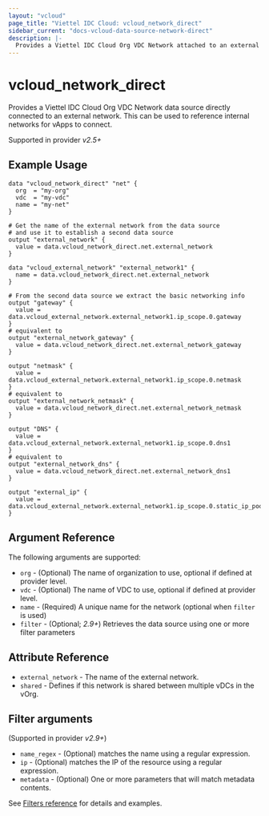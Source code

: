 ```yaml
---
layout: "vcloud"
page_title: "Viettel IDC Cloud: vcloud_network_direct"
sidebar_current: "docs-vcloud-data-source-network-direct"
description: |-
  Provides a Viettel IDC Cloud Org VDC Network attached to an external one. This can be used to reference internal networks for vApps to connect.
---
```


# vcloud\_network\_direct

Provides a Viettel IDC Cloud Org VDC Network data source directly connected to an external network. This can be used to reference
internal networks for vApps to connect.

Supported in provider *v2.5+*


## Example Usage

```hcl
data "vcloud_network_direct" "net" {
  org  = "my-org"
  vdc  = "my-vdc"
  name = "my-net"
}

# Get the name of the external network from the data source
# and use it to establish a second data source
output "external_network" {
  value = data.vcloud_network_direct.net.external_network
}

data "vcloud_external_network" "external_network1" {
  name = data.vcloud_network_direct.net.external_network
}

# From the second data source we extract the basic networking info
output "gateway" {
  value = data.vcloud_external_network.external_network1.ip_scope.0.gateway
}
# equivalent to
output "external_network_gateway" {
  value = data.vcloud_network_direct.net.external_network_gateway
}

output "netmask" {
  value = data.vcloud_external_network.external_network1.ip_scope.0.netmask
}
# equivalent to
output "external_network_netmask" {
  value = data.vcloud_network_direct.net.external_network_netmask
}

output "DNS" {
  value = data.vcloud_external_network.external_network1.ip_scope.0.dns1
}
# equivalent to
output "external_network_dns" {
  value = data.vcloud_network_direct.net.external_network_dns1
}

output "external_ip" {
  value = data.vcloud_external_network.external_network1.ip_scope.0.static_ip_pool.0.start_address
}
```

## Argument Reference

The following arguments are supported:

* `org` - (Optional) The name of organization to use, optional if defined at provider level.
* `vdc` - (Optional) The name of VDC to use, optional if defined at provider level.
* `name` - (Required) A unique name for the network (optional when `filter` is used)
* `filter` - (Optional; *2.9+*) Retrieves the data source using one or more filter parameters

## Attribute Reference

* `external_network` -  The name of the external network.
* `shared` -  Defines if this network is shared between multiple vDCs in the vOrg.

## Filter arguments

(Supported in provider *v2.9+*)

* `name_regex` - (Optional) matches the name using a regular expression.
* `ip` - (Optional) matches the IP of the resource using a regular expression.
* `metadata` - (Optional) One or more parameters that will match metadata contents.

See [Filters reference](/providers/terraform-viettelidc/vcloud/latest/docs/guides/data_source_filters) for details and examples.
